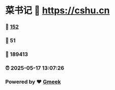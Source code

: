 # 菜书记 :link: https://cshu.cn 
### :page_facing_up: [152](https://cshu.cn/tag.html) 
### :speech_balloon: 51 
### :hibiscus: 189413 
### :alarm_clock: 2025-05-17 13:07:26 
### Powered by :heart: [Gmeek](https://github.com/Meekdai/Gmeek)
